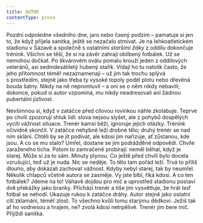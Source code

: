 ```yaml
---
title: AUTOR
contentType: prose
---
```


<section>

Pozdní odpoledne všedního dne, jaro nebo časný podzim – pamatuje si jen to, že když přijela sanitka, ještě se nezačalo stmívat. Je na lehkoatletickém stadionu v Sázavě a společně s ostatními _staršími žáky_ z oddílu dokončuje trénink. Všichni se těší, že si na závěr zahrají oblíbený fotbálek. Už se nemohou dočkat. Po škvárovém oválu pomalu krouží jeden z oddílových veteránů, asi sedmdesátiletý hubený stařík. Vídají ho tu natolik často, že jeho přítomnost téměř nezaznamenají – už jim tak trochu splývá s prostředím, stejně jako třeba ty vysoké topoly podél plotu nebo dřevěná bouda šatny. Nikdy na ně nepromluvil – a oni se o něm nikdy nebavili; dokonce, pokud si autor vzpomíná, mu nikdy neadresovali ani žádnou pubertální jízlivost.

Nevšimnou si, když v zatáčce před cílovou rovinkou náhle zkolabuje. Teprve po chvíli zpozorují shluk lidí: slova nejsou slyšet, ale z pohybů dospělých vycítí vážnost situace. Trenér kamsi běží, ignoruje jejich otázky. Trénink očividně skončil. V zatáčce nehybně leží drobné tělo; druhý trenér se nad ním sklání. Chtěli by se jít podívat, ale kdosi jim nařizuje, ať zůstanou, kde jsou. A co se mu stalo? Umřel, dostane se jim podrážděné odpovědi. Chvíle zaraženého ticha. Potom to zamračeně probírají: neměl běhat, když je starej. Může si za to sám. Minuty plynou. Co ještě před chvílí bylo docela vzrušující, teď už je nuda. Nic se neděje. To tělo tam pořád leží. Trvá to příliš dlouho, aby dokázali zachovat vážnost. Kdyby nebyl starej, tak by neumřel. Několik chlapců včetně autora se zasměje. Vy jste blbí, říká kdosi. A co ten fotbálek? Jdeme na to! Váhavě dojdou pro míč a uprostřed stadionu postaví dvě překážky jako branky. Přichází trenér a tiše jim vysvětluje, že hrát _teď_ fotbal se nehodí. Ukazuje rukou k zatáčce dráhy. Autor stejně jako ostatní cítí zklamání, téměř zlost. To všechno kvůli tomu starýmu dědkovi. Ježiš tak ať ho vodnesou a hrajem, ne? zvolá kdosi netrpělivě. Trenér jim bere míč. Přijíždí sanitka.

</section>
